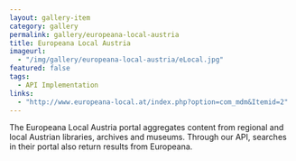 ```yaml
---
layout: gallery-item
category: gallery
permalink: gallery/europeana-local-austria
title: Europeana Local Austria
imageurl:
  - "/img/gallery/europeana-local-austria/eLocal.jpg"
featured: false
tags: 
  - API Implementation
links:
  - "http://www.europeana-local.at/index.php?option=com_mdm&Itemid=2"
---
```


The Europeana Local Austria portal aggregates content from regional and local Austrian libraries, archives and museums. Through our API, searches in their portal also return results from Europeana.